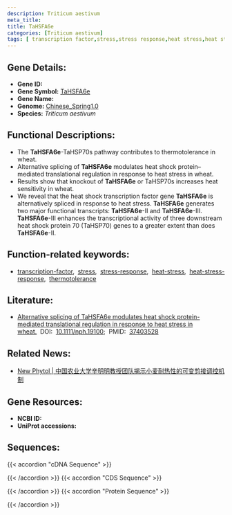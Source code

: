 ```yaml
---
description: Triticum aestivum
meta_title:
title: TaHSFA6e
categories: [Triticum aestivum]
tags: [ transcription factor,stress,stress response,heat stress,heat stress response,thermotolerance ]
---
```


## Gene Details:
- **Gene ID:**	[](https://ensembl.gramene.org/Triticum_aestivum/Gene/Summary?g=)
- **Gene Symbol:** <u>TaHSFA6e</u>
- **Gene Name:** 
- **Genome:** [Chinese_Spring1.0](https://ensembl.gramene.org/Triticum_aestivum/Info/Index)
- **Species:** *Triticum aestivum*

## Functional Descriptions:
   - The **TaHSFA6e**-TaHSP70s pathway contributes to thermotolerance in wheat.
   - Alternative splicing of **TaHSFA6e** modulates heat shock protein–mediated translational regulation in response to heat stress in wheat.
   - Results show that knockout of **TaHSFA6e** or TaHSP70s increases heat sensitivity in wheat.
   - We reveal that the heat shock transcription factor gene **TaHSFA6e** is alternatively spliced in response to heat stress. **TaHSFA6e** generates two major functional transcripts: **TaHSFA6e**-II and **TaHSFA6e**-III. **TaHSFA6e**-III enhances the transcriptional activity of three downstream heat shock protein 70 (TaHSP70) genes to a greater extent than does **TaHSFA6e**-II.

## Function-related keywords:
   - [transcription-factor](/tags/transcription-factor/),&nbsp;&nbsp;[stress](/tags/stress/),&nbsp;&nbsp;[stress-response](/tags/stress-response/),&nbsp;&nbsp;[heat-stress](/tags/heat-stress/),&nbsp;&nbsp;[heat-stress-response](/tags/heat-stress-response/),&nbsp;&nbsp;[thermotolerance](/tags/thermotolerance/)

## Literature:
   - [Alternative splicing of TaHSFA6e modulates heat shock protein-mediated translational regulation in response to heat stress in wheat.]( https://nph.onlinelibrary.wiley.com/doi/10.1111/nph.19100)&nbsp;&nbsp;DOI:&nbsp;&nbsp;[10.1111/nph.19100](https://nph.onlinelibrary.wiley.com/doi/10.1111/nph.19100);&nbsp;&nbsp;PMID:&nbsp;&nbsp;[37403528](https://pubmed.ncbi.nlm.nih.gov/37403528/)

## Related News:
   - [New Phytol | 中国农业大学辛明明教授团队揭示小麦耐热性的可变剪接调控机制](https://mp.weixin.qq.com/s/aIYC1y8rpkOUjVXj03mwlg)

## Gene Resources:
- **NCBI ID:**  [](https://www.ncbi.nlm.nih.gov/gene/?term=)
- **UniProt accessions:** [](https://www.uniprot.org/uniprotkb//entry)



## Sequences:
{{< accordion "cDNA Sequence" >}}

{{< /accordion >}}
{{< accordion "CDS Sequence" >}}

{{< /accordion >}}
{{< accordion "Protein Sequence" >}}

{{< /accordion >}}
